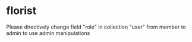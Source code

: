 # florist
Please directively change field "role" in collection "user" from member to admin to use admin manipulations  
